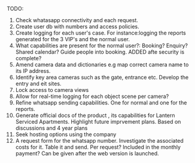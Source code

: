 TODO:
1. Check whatasapp connectivity and each request.
2. Create user db with numbers and access policies. 
3. Create logging for each user's case. For instance:logging the reports generated for the 3 VIP's and the normal user. 
4. What capabilities are present for the normal user?: Booking? Enquiry? Shared calendar? Guide people into booking. ADDED afte security is complete?
5. Amend camera data and dictionaries e.g map correct camera name to its IP address. 
6. Identify key area cameras such as the gate, entrance etc. Develop the entry and eit sites.
7. Lock access to camera views 
8. Allow for real-time logging for each object scene per camera?
9. Refine whatsapp sending capabilities. One for normal and one for the reports.
10. Generate official docs of the product , its capabilities for Lantern Serviced Apartments. Highlight future imprvement plans. Based on discussions and 4 year plans
11. Seek hosting options using the company
12. A request form for the whatsapp number. Investigate the associated costs for it. Table it and send. Per request? Included in the monthly payment? Can be given after the web version is launched. 
